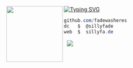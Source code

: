 [![Typing SVG](https://readme-typing-svg.herokuapp.com?font=Roboto+Mono&lines=sillyfa.de+%7C+Fade)](https://git.io/typing-svg)
<img align="left" src="https://upload.wikimedia.org/wikipedia/commons/thumb/3/34/Red_star.svg/220px-Red_star.svg.png" width="147"/> 

```csharp
github.com/fadewasheres
dc   $  @sillyfade
web  $  sillyfa.de
```
&zwnj; 
&zwnj; 
![](https://komarev.com/ghpvc/?username=fadewasheres)
